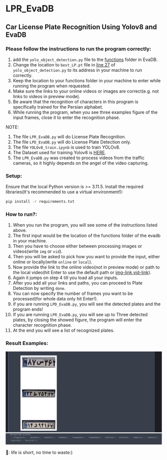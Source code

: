 # LPR_EvaDB
## Car License Plate Recognition Using Yolov8 and EvaDB

### Please follow the instructions to run the program correctly:
  1. add the `yolo_object_detection.py` file to the [functions](https://github.com/georgia-tech-db/evadb/tree/master/evadb/functions) folder in EvaDB.
  2. Change the location to `best_LP.pt` file in [line 27](https://github.com/mohammadhosseinipour/LPR_EvaDB/blob/main/yolo_object_detection.py#L27) of `yolo_object_detection.py` to its address in your machine to run correctly.
  3. Keep the location to your functions folder in your machine to enter while running the program when requested.
  4. Make sure the links to your online videos or images are correct(e.g. not links to videos in preview mode).
  5. Be aware that the recognition of characters in this program is specifically trained for the Persian alphabet.
  6. While running the program, when you see three examples figure of the input frames, close it to enter the recognition phase.
     

NOTE: 
  1. The file `LPR_EvaDB.py` will do License Plate Recognition.
  2. The file `LPD_EvaDB.py` will do License Plate Detection only.
  3. The file `YOLOv8_train.ipynb` is used to train YOLOv8.
  4. The Dataset used for training Yolov8 is [HERE](https://universe.roboflow.com/university-of-padova-gfi4l/lpr-zlj3c).
  5. The `LPR_EvaDB.py` was created to process videos from the traffic cameras, so it highly depends on the angel of the video capturing.

### Setup:
  Ensure that the local Python version is >= 3.11.5. Install the required libraries(It's recommended to use a virtual environment!):
  
  ```bat
  pip install -r requirements.txt
  ```

### How to run?:
  1. When you run the program, you will see some of the instructions listed above.
  2. The first input would be the location of the functions folder of the evadb in your machine.
  3. Then you have to choose either between processing images or videos(write `img` or `vid`).
  4. Then you will be asked to pick how you want to provide the input, either online or locally(write `online` or `local`).
  5. Now provide the link to the online video(not in preview mode) or path to the local video(hit Enter to use the default path or [img-link](https://www.dropbox.com/scl/fi/1nls2y7neow6x42yra6ak/000005.png?rlkey=gwabhlhr3m6tgl1svgwcxt6xv&dl=1),[vid-link](https://www.dropbox.com/scl/fi/41zosrmwg1asbjfazsts8/test2.mp4?rlkey=r3dlhhmxs63b4x7drv02x4fj3&dl=1)).
  6. Again it jumps on step 4 till you load all your inputs.
  7. After you add all your links and paths, you can proceed to Plate Detection by writing `done`.
  8. You can now specify the number of frames you want to be processed(for whole data only hit Enter!).
  9. if you are running `LPD_EvaDB.py`, you will see the detected plates and the program ends!
  10. If you are running `LPR_EvaDB.py`, you will see up to Three detected plates, by closing the showed figure, the program will enter the character recognition phase.
  11. At the end you will see a list of recognized plates.
### Result Examples:
![plates](./results/plates.png)
![plate_nums](./results/plate_nums.png)  



👻: life is short, no time to waste:)
